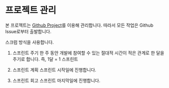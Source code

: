 # 프로젝트 관리

본 프로젝트는 [Github Project](https://github.com/users/minimal1/projects/3)를 이용해 관리합니다.
따라서 모든 작업은 Github Issue로부터 출발합니다.

스크럼 방식을 사용합니다.

1. 스프린트 주기
   한 주 동안 개발에 참여할 수 있는 절대적 시간이 적은 관계로 한 달을 주기로 합니다.
   즉, 1달 = 1 스프린트

2. 스프린트 계획
   스프린트 시작일에 진행합니다.

3. 스프린트 회고
   스프린트 마지막일에 진행합니다.

